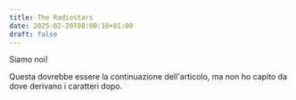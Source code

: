 ```yaml
---
title: The Radiostars
date: 2025-02-20T08:00:10+01:00
draft: false
---
```


Siamo noi!

<!--more-->

Questa dovrebbe essere la continuazione dell'articolo, ma non ho capito da dove derivano i caratteri dopo.
